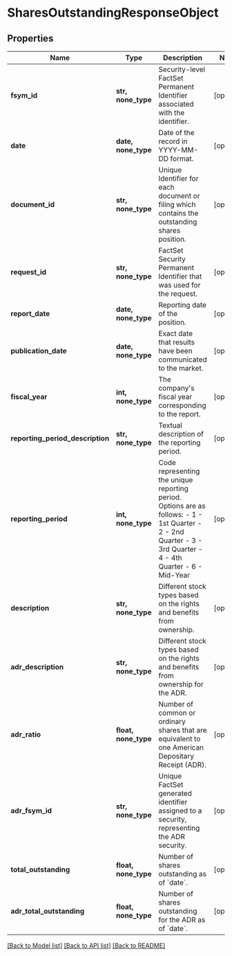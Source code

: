 # SharesOutstandingResponseObject


## Properties
Name | Type | Description | Notes
------------ | ------------- | ------------- | -------------
**fsym_id** | **str, none_type** | Security-level FactSet Permanent Identifier associated with the identifier. | [optional] 
**date** | **date, none_type** | Date of the record in YYYY-MM-DD format. | [optional] 
**document_id** | **str, none_type** | Unique Identifier for each document or filing which contains the outstanding shares position. | [optional] 
**request_id** | **str, none_type** | FactSet Security Permanent Identifier that was used for the request. | [optional] 
**report_date** | **date, none_type** | Reporting date of the position. | [optional] 
**publication_date** | **date, none_type** | Exact date that results have been communicated to the market. | [optional] 
**fiscal_year** | **int, none_type** | The company&#39;s fiscal year corresponding to the report. | [optional] 
**reporting_period_description** | **str, none_type** | Textual description of the reporting period. | [optional] 
**reporting_period** | **int, none_type** | Code representing the unique reporting period. Options are as follows: - 1 - 1st Quarter - 2 - 2nd Quarter - 3 - 3rd Quarter - 4 - 4th Quarter - 6 - Mid-Year  | [optional] 
**description** | **str, none_type** | Different stock types based on the rights and benefits from ownership. | [optional] 
**adr_description** | **str, none_type** | Different stock types based on the rights and benefits from ownership for the ADR. | [optional] 
**adr_ratio** | **float, none_type** | Number of common or ordinary shares that are equivalent to one American Depositary Receipt (ADR). | [optional] 
**adr_fsym_id** | **str, none_type** | Unique FactSet generated identifier assigned to a security, representing the ADR security. | [optional] 
**total_outstanding** | **float, none_type** | Number of shares outstanding as of &#x60;date&#x60;. | [optional] 
**adr_total_outstanding** | **float, none_type** | Number of shares outstanding for the ADR as of &#x60;date&#x60;. | [optional] 

[[Back to Model list]](../README.md#documentation-for-models) [[Back to API list]](../README.md#documentation-for-api-endpoints) [[Back to README]](../README.md)


